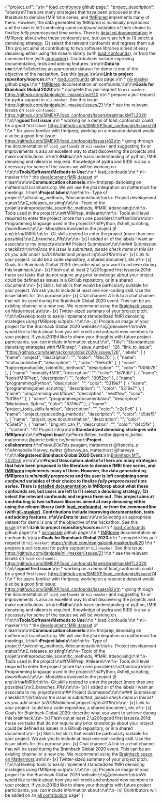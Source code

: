 {
  "project_url": "\r\n * [load_confounds](https://github.com/SIMEXP/load_confounds) github page.",
  "project_description": "abels\r\nThere are many strategies that have been proposed in the literature to denoise fMRI time series, and [fMRIprep](https://fmriprep.org/en/stable/) implements many of them. However, the data generated by fMRIprep is *minimally preprocess* and the user is left combining some *confound* variables of their choice to finalize *fully preprocessed* time series. There is [detailed documentation](https://fmriprep.org/en/stable/outputs.html#confounds) in fMRIprep about what these confounds are, but users are left to (1) select a denoising strategy; (2) select the relevant confounds and regress them out. This project aims at contributing to two software libraries aimed at easy denoising either using the nilearn library (with [load_confounds](https://github.com/SIMEXP/load_confounds)), or from the command line (with [nii-masker](https://github.com/danjgale/nii-masker)). Contributions include improving documentation, tests and adding features. \r\n\r\n**Data to use:**\r\n\r\nSelecting an appropriate dataset for demo is one of the objective of the hackathon. See this [issue](https://github.com/SIMEXP/load_confounds/issues/82).\r\n\r\n**Link to project repository/sources:**\r\n * [load_confounds](https://github.com/SIMEXP/load_confounds) github page.\r\n * [nii-masker](https://github.com/danjgale/nii-masker) github page.\r\n * [fMRIprep](https://fmriprep.org/en/stable/outputs.html#confounds) documentation on confounds.\r\n\r\n**Goals for Brainhack Global 2020:**\r\n * complete this pull request to `nii-masker`: https://github.com/danjgale/nii-masker/pull/20 \r\n * prepare a pull request for pydra support in `nii-masker`. See this issue: https://github.com/danjgale/nii-masker/issues/21 \r\n * see the relevant issues on `load-confounds`: https://github.com/SIMEXP/load_confounds/labels/brainhackMTL2020 \r\n\r\n**good first issue** \r\n * working on a demo of load_confounds could be a good first issue. https://github.com/SIMEXP/load_confounds/issues/74 \r\n * for users familiar with fmriprep, working on a resource dataset would also be a good first issue: https://github.com/SIMEXP/load_confounds/issues/82\r\n * going through the documentation of `load_confounds` or `nii-masker` and suggesting fix or improvements is also an excellent way to start discovering the projects and make contributions. \r\n\r\n**Skills:**\r\nA basic understanding of python, fMRI denoising and nilearn is required. Knowledge of pydra and BIDS is also a necessary for some of the issues we will be working on. \r\n\r\n**Tools/Software/Methods to Use:**\r\n * load_confouds \r\n * nii-masker \r\n * the [development fMRI dataset](https://nilearn.github.io/modules/generated/nilearn.datasets.fetch_development_fmri.html) of nilearn\r\n\r\n**Communication channels:**\r\n~fmriprep_denoising on mattermost.brainhack.org. We will use the jitsi integration on mattermost for meetings. \r\n\r\n**Project labels**\r\n\r\n\r\n- Type of project:\r\n#coding_methods, #documentation\r\n\r\n- Project development status:\r\n2_releases_existing\r\n\r\n- Topic of the projet:\r\n#reproducible_scientific_methods, #fMRI, #denoising\r\n\r\n- Tools used in the project:\r\n#fMRIPrep, #nilearn\r\n\r\n- Tools skill level required to enter the project (more than one possible):\r\n#familiar\r\n\r\n- Programming language used in the project:\r\n#Python, #shell_scripting, #workflows\r\n\r\n- Modalities involved in the project (if any):\r\n#fMRI\r\n\r\n- Git skills reuired to enter the project (more than one possible):\r\n2_branches_PRs\r\n\r\n- [x] I added all of the labels I want an associate to my project\r\n\r\n## Project Submission\r\n\r\n### Submission checklist\r\n\r\n*Once the issue is submitted, please check items in this list as you add under \u2018Additional project info\u2019*\r\n\r\n- [x] Link to your project: could be a code repository, a shared document, etc.\r\n- [x] Goals for Brainhack Global 2020: describe what you want to achieve during this brainhack.\r\n- [x] Flesh out at least 2 \u201cgood first issues\u201d: those are tasks that do not require any prior knowledge about your project, could be defined as issues in a GitHub repository, or in a shared document.\r\n- [x] Skills: list skills that would be particularly suitable for your project. We ask you to include at least one non-coding skill. Use the issue labels for this purpose.\r\n- [x] Chat channel: A link to a chat channel that will be used during the Brainhack Global 2020 event. This can be an existing channel or a new one. We recommend using the [Brainhack space on Mattermost](https://mattermost.brainhack.org/).\r\n\r\n- [x] Twitter-sized summary of your project pitch. \r\n\r\nDevelop tools to easily implement standardized fMRI denoising strategies using fMRIprep outputs. \r\n\r\n- [x] Provide an image of your project for the Brainhack Global 2020 website.\r\n![denoise](https://user-images.githubusercontent.com/1670887/107959631-a844c980-6f71-11eb-9cd1-674134add907.png)\r\n\r\nWe would like to think about how you will credit and onboard new members to your project. If you\u2019d like to share your thoughts with future project participants, you can include information about:\r\n",
  "Title": "Standardized denoising strategies with fMRIprep",
  "issue_number": 126,
  "link_to_issue": "https://github.com/brainhackorg/global2020/issues/126",
  "labels": [
    {
      "name": "project",
      "description": "",
      "color": "f9bc70"
    },
    {
      "name": "status:published",
      "description": "",
      "color": "0e8a16"
    },
    {
      "name": "topic:reproducible_scientific_methods",
      "description": "",
      "color": "006b75"
    },
    {
      "name": "modality:fMRI",
      "description": "",
      "color": "1d76db"
    },
    {
      "name": "tools:fMRIPrep",
      "description": "",
      "color": "0052cc"
    },
    {
      "name": "programming:Python",
      "description": "",
      "color": "5319e7"
    },
    {
      "name": "programming:shell_scripting",
      "description": "",
      "color": "5319e7"
    },
    {
      "name": "programming:workflows",
      "description": "nextflow",
      "color": "5319e7"
    },
    {
      "name": "programming:documentation",
      "description": "Markdown, Sphinx",
      "color": "5319e7"
    },
    {
      "name": "project_tools_skills:familiar",
      "description": "",
      "color": "c2e0c6"
    },
    {
      "name": "project_type:coding_methods",
      "description": "",
      "color": "c5def5"
    },
    {
      "name": "project_type:documentation",
      "description": "",
      "color": "c5def5"
    },
    {
      "name": "bhg:mtl_can_1",
      "description": "",
      "color": "d4c5f9"
    }
  ],
  "content": "## Project info\r\n\r\n**Standardized denoising strategies with fMRIprep**\r\n\r\n**Project lead:**\r\nPierre Bellec, twitter @pierre_bellec mattermost @pierre.bellec he/him\r\n\r\n**Project collaborators:**\r\nFran\u00e7ois paugam, mattermost @francois_p \r\nAnnabelle Harvey, twitter @harvey_aa, mattermost @harveya \r\n\r\n**Registered Brainhack Global 2020 Event:**\r\n[Brainhack MTL 2020ish](https://brainhackmtl.github.io/global2020/)  \r\n\r\n\r\n**Project Description:**abels\r\nThere are many strategies that have been proposed in the literature to denoise fMRI time series, and [fMRIprep](https://fmriprep.org/en/stable/) implements many of them. However, the data generated by fMRIprep is *minimally preprocess* and the user is left combining some *confound* variables of their choice to finalize *fully preprocessed* time series. There is [detailed documentation](https://fmriprep.org/en/stable/outputs.html#confounds) in fMRIprep about what these confounds are, but users are left to (1) select a denoising strategy; (2) select the relevant confounds and regress them out. This project aims at contributing to two software libraries aimed at easy denoising either using the nilearn library (with [load_confounds](https://github.com/SIMEXP/load_confounds)), or from the command line (with [nii-masker](https://github.com/danjgale/nii-masker)). Contributions include improving documentation, tests and adding features. \r\n\r\n**Data to use:**\r\n\r\nSelecting an appropriate dataset for demo is one of the objective of the hackathon. See this [issue](https://github.com/SIMEXP/load_confounds/issues/82).\r\n\r\n**Link to project repository/sources:**\r\n * [load_confounds](https://github.com/SIMEXP/load_confounds) github page.\r\n * [nii-masker](https://github.com/danjgale/nii-masker) github page.\r\n * [fMRIprep](https://fmriprep.org/en/stable/outputs.html#confounds) documentation on confounds.\r\n\r\n**Goals for Brainhack Global 2020:**\r\n * complete this pull request to `nii-masker`: https://github.com/danjgale/nii-masker/pull/20 \r\n * prepare a pull request for pydra support in `nii-masker`. See this issue: https://github.com/danjgale/nii-masker/issues/21 \r\n * see the relevant issues on `load-confounds`: https://github.com/SIMEXP/load_confounds/labels/brainhackMTL2020 \r\n\r\n**good first issue** \r\n * working on a demo of load_confounds could be a good first issue. https://github.com/SIMEXP/load_confounds/issues/74 \r\n * for users familiar with fmriprep, working on a resource dataset would also be a good first issue: https://github.com/SIMEXP/load_confounds/issues/82\r\n * going through the documentation of `load_confounds` or `nii-masker` and suggesting fix or improvements is also an excellent way to start discovering the projects and make contributions. \r\n\r\n**Skills:**\r\nA basic understanding of python, fMRI denoising and nilearn is required. Knowledge of pydra and BIDS is also a necessary for some of the issues we will be working on. \r\n\r\n**Tools/Software/Methods to Use:**\r\n * load_confouds \r\n * nii-masker \r\n * the [development fMRI dataset](https://nilearn.github.io/modules/generated/nilearn.datasets.fetch_development_fmri.html) of nilearn\r\n\r\n**Communication channels:**\r\n~fmriprep_denoising on mattermost.brainhack.org. We will use the jitsi integration on mattermost for meetings. \r\n\r\n**Project labels**\r\n\r\n\r\n- Type of project:\r\n#coding_methods, #documentation\r\n\r\n- Project development status:\r\n2_releases_existing\r\n\r\n- Topic of the projet:\r\n#reproducible_scientific_methods, #fMRI, #denoising\r\n\r\n- Tools used in the project:\r\n#fMRIPrep, #nilearn\r\n\r\n- Tools skill level required to enter the project (more than one possible):\r\n#familiar\r\n\r\n- Programming language used in the project:\r\n#Python, #shell_scripting, #workflows\r\n\r\n- Modalities involved in the project (if any):\r\n#fMRI\r\n\r\n- Git skills reuired to enter the project (more than one possible):\r\n2_branches_PRs\r\n\r\n- [x] I added all of the labels I want an associate to my project\r\n\r\n## Project Submission\r\n\r\n### Submission checklist\r\n\r\n*Once the issue is submitted, please check items in this list as you add under \u2018Additional project info\u2019*\r\n\r\n- [x] Link to your project: could be a code repository, a shared document, etc.\r\n- [x] Goals for Brainhack Global 2020: describe what you want to achieve during this brainhack.\r\n- [x] Flesh out at least 2 \u201cgood first issues\u201d: those are tasks that do not require any prior knowledge about your project, could be defined as issues in a GitHub repository, or in a shared document.\r\n- [x] Skills: list skills that would be particularly suitable for your project. We ask you to include at least one non-coding skill. Use the issue labels for this purpose.\r\n- [x] Chat channel: A link to a chat channel that will be used during the Brainhack Global 2020 event. This can be an existing channel or a new one. We recommend using the [Brainhack space on Mattermost](https://mattermost.brainhack.org/).\r\n\r\n- [x] Twitter-sized summary of your project pitch. \r\n\r\nDevelop tools to easily implement standardized fMRI denoising strategies using fMRIprep outputs. \r\n\r\n- [x] Provide an image of your project for the Brainhack Global 2020 website.\r\n![denoise](https://user-images.githubusercontent.com/1670887/107959631-a844c980-6f71-11eb-9cd1-674134add907.png)\r\n\r\nWe would like to think about how you will credit and onboard new members to your project. If you\u2019d like to share your thoughts with future project participants, you can include information about:\r\n\r\n- [x] Contributors will be added on an [all contributors](https://github.com/all-contributors/all-contributors) page"
}